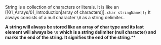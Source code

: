 String is a collection of characters or literals. It is like an [[01_Arrays/01_Introduction|array of characters]].
`char stringName[];`
It always consists of a null character `\0` as a string delimiter..

**A string will always be stored like an array of char type and its last element will always be** `\0` **which is a string delimiter (null character) and marks the end of the string. It signifies the end of the string**.**
